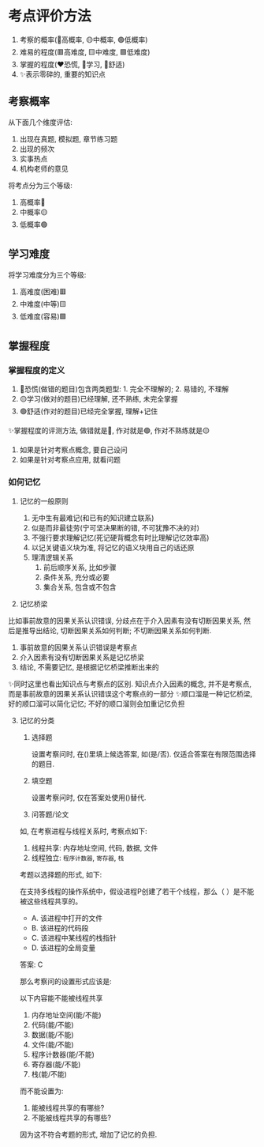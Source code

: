 # 考点评价方法

1. 考察的概率(🔴高概率, 🟡中概率, 🟢低概率)
2. 难易的程度(🟥高难度, 🟨中难度, 🟩低难度)
3. 掌握的程度(❤️恐慌, 💛学习, 💚舒适)
4. ✨表示零碎的, 重要的知识点

## 考察概率

从下面几个维度评估:

1. 出现在真题, 模拟题, 章节练习题
2. 出现的频次
3. 实事热点
4. 机构老师的意见

将考点分为三个等级:

1. 高概率🔴
2. 中概率🟡
3. 低概率🟢

## 学习难度

将学习难度分为三个等级:

1. 高难度(困难)🟥
2. 中难度(中等)🟨
3. 低难度(容易)🟩

## 掌握程度

### 掌握程度的定义

1. 🔴恐慌(做错的题目)包含两类题型: 1. 完全不理解的; 2. 易错的, 不理解
2. 🟡学习(做对的题目)已经理解, 还不熟练, 未完全掌握
3. 🟢舒适(作对的题目)已经完全掌握, 理解+记住

✨掌握程度的评测方法, 做错就是🔴, 作对就是🟢, 作对不熟练就是🟡

1. 如果是针对考察点概念, 要自己设问
2. 如果是针对考察点应用, 就看问题

### 如何记忆

1. 记忆的一般原则
    1. 无中生有最难记(和已有的知识建立联系)
    2. 似是而非最徒劳(宁可坚决果断的错, 不可犹豫不决的对)
    3. 不强行要求理解记忆(死记硬背概念有时比理解记忆效率高)
    4. 以记关键语义块为准, 将记忆的语义块用自己的话还原
    5. 理清逻辑关系
        1. 前后顺序关系, 比如步骤
        2. 条件关系, 充分或必要
        3. 集合关系, 包含或不包含

2. 记忆桥梁

  比如事前故意的因果关系认识错误, 分歧点在于介入因素有没有切断因果关系, 然后是推导出结论, 切断因果关系如何判断; 不切断因果关系如何判断.

  1. 事前故意的因果关系认识错误是考察点
  2. 介入因素有没有切断因果关系是记忆桥梁
  3. 结论, 不需要记忆, 是根据记忆桥梁推断出来的

  ✨同时这里也看出知识点与考察点的区别. 知识点介入因素的概念, 并不是考察点, 而是事前故意的因果关系认识错误这个考察点的一部分
  ✨顺口溜是一种记忆桥梁, 好的顺口溜可以简化记忆; 不好的顺口溜则会加重记忆负担

3. 记忆的分类

    1. 选择题

        设置考察问时, 在()里填上候选答案, 如(是/否). 仅适合答案在有限范围选择的题目.

    2. 填空题

        设置考察问时, 仅在答案处使用()替代.

    3. 问答题/论文

    如, 在考察进程与线程关系时, 考察点如下:

    1. 线程共享: 内存地址空间, 代码, 数据, 文件
    2. 线程独立: `程序计数器`, `寄存器`, `栈`

    考题以选择题的形式, 如下:

    在支持多线程的操作系统中，假设进程P创建了若干个线程，那么（ ）是不能被这些线程共享的。

    - A. 该进程中打开的文件
    - B. 该进程的代码段
    - C. 该进程中某线程的栈指针
    - D. 该进程的全局变量

    答案: C

    那么考察问的设置形式应该是:

    以下内容能不能被线程共享
    1. 内存地址空间(能/不能)
    2. 代码(能/不能)
    3. 数据(能/不能)
    4. 文件(能/不能)
    5. 程序计数器(能/不能)
    6. 寄存器(能/不能)
    7. 栈(能/不能)

    而不能设置为:
    
    1. 能被线程共享的有哪些?
    2. 不能被线程共享的有哪些?

    因为这不符合考题的形式, 增加了记忆的负担.